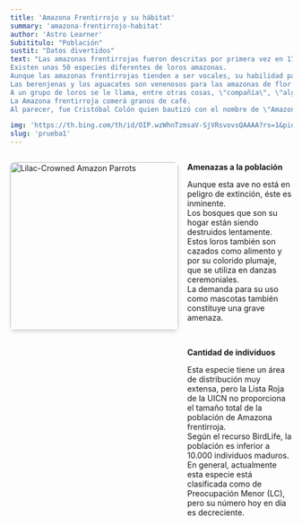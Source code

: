 ```yaml
---
title: 'Amazona Frentirrojo y su hábitat'
summary: 'amazona-frentirrojo-habitat'
author: 'Astro Learner'
Subititulo: "Población"
sustit: "Datos divertidos"
text: "Las amazonas frentirrojas fueron descritas por primera vez en 1758 por Linneo.  
Existen unas 50 especies diferentes de loros amazonas.  
Aunque las amazonas frentirrojas tienden a ser vocales, su habilidad para hablar no está muy bien considerada. Dependiendo del individuo, algunas son buenas habladoras mientras que otras sólo alcanzan a pronunciar un par de palabras.  
Las berenjenas y los aguacates son venenosos para las amazonas de flor roja, al igual que para todos los loros.  
A un grupo de loros se le llama, entre otras cosas, \"compañía\", \"algarabía\", \"pandemónium\" o \"psitacosis\" de loros.  
La Amazona frentirroja comerá granos de café.  
Al parecer, fue Cristóbal Colón quien bautizó con el nombre de \"Amazona\" a un loro verde de alas cortas que trajo de su primer viaje al Nuevo Mundo de vuelta a Europa."

img: 'https://th.bing.com/th/id/OIP.wzWhnTzmsaV-SjVRsvovsQAAAA?rs=1&pid=ImgDetMain'
slug: 'prueba1'
---
```

<div style="display: flex; align-items: flex-start; gap: 16px;">

<!-- Imagen -->
<img 
    src="https://birdscoo.com/wp-content/uploads/2020/08/Lilac-Crowned-Amazon-Parrots.jpg" 
    alt="Lilac-Crowned Amazon Parrots" 
    style="width: 300px; height: auto; border-radius: 8px; box-shadow: 0px 4px 6px rgba(0, 0, 0, 0.1);" 
/>

<!-- Texto -->
<div style="flex-grow: 1;">
  
**Amenazas a la población**

Aunque esta ave no está en peligro de extinción, éste es inminente.  
Los bosques que son su hogar están siendo destruidos lentamente. Estos loros también son cazados como alimento y por su colorido plumaje, que se utiliza en danzas ceremoniales.  
La demanda para su uso como mascotas también constituye una grave amenaza.

<br />

**Cantidad de individuos**

Esta especie tiene un área de distribución muy extensa, pero la Lista Roja de la UICN no proporciona el tamaño total de la población de Amazona frentirroja.  
Según el recurso BirdLife, la población es inferior a 10.000 individuos maduros.  
En general, actualmente esta especie está clasificada como de Preocupación Menor (LC), pero su número hoy en día es decreciente.

</div>
</div>


<!-- # My First Blog Post

Published on: 2022-07-01

Welcome to my _new blog_ about learning Astro! Here, I will share my learning journey as I build a new website.

## What I've accomplished

1. **Installing Astro**: First, I created a new Astro project and set up my online accounts.

2. **Making Pages**: I then learned how to make pages by creating new `.astro` files and placing them in the `src/pages/` folder.

3. **Making Blog Posts**: This is my first blog post! I now have Astro pages and Markdown posts!

## What's next

I will finish the Astro tutorial, and then keep adding more posts. Watch this space for more to come. -->
